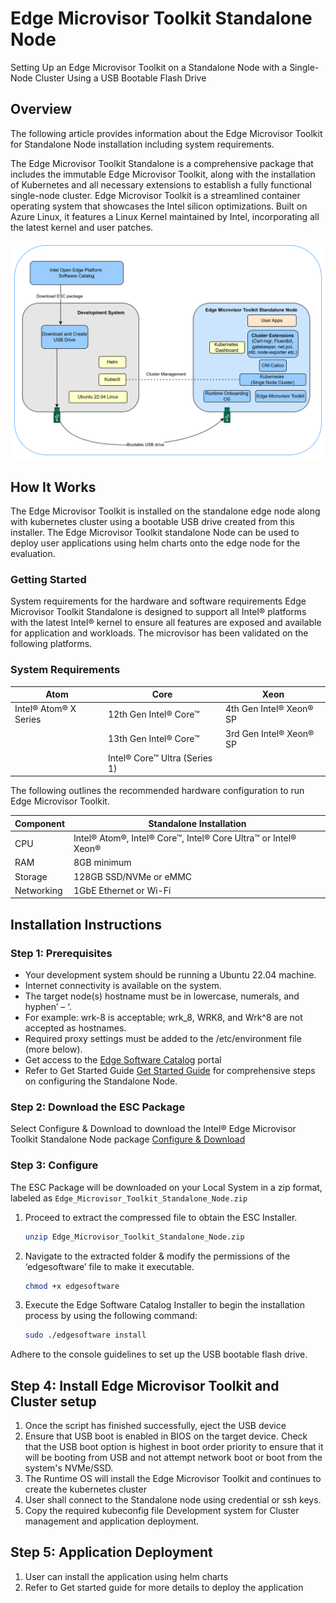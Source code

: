# Edge Microvisor Toolkit Standalone Node

Setting Up an Edge Microvisor Toolkit on a Standalone Node with a Single-Node Cluster Using a USB Bootable Flash Drive


## Overview
The following article provides information about the Edge Microvisor Toolkit for Standalone Node installation including system requirements.


The Edge Microvisor Toolkit Standalone is a comprehensive package that includes the immutable Edge Microvisor Toolkit, along with the installation of Kubernetes and  all necessary extensions to establish a fully functional single-node cluster. Edge Microvisor Toolkit is a streamlined container operating system that showcases the Intel silicon optimizations. Built on Azure Linux, it features a Linux Kernel maintained by Intel, incorporating all the latest kernel and user
patches. 

![Overview](_images/overview.png)

## How It Works
The Edge Microvisor Toolkit is installed on the standalone edge node along with kubernetes cluster using a bootable USB drive created from this installer. The Edge Microvisor Toolkit standalone Node can be used to deploy user applications using helm charts onto the edge node for the evaluation.

### Getting Started

System requirements for the hardware and software requirements Edge Microvisor Toolkit Standalone is designed to support all Intel® platforms with the latest Intel® kernel to ensure all features are exposed and available for application and workloads. The microvisor has been validated on the following platforms.

### System Requirements

|      Atom             |               Core            |      Xeon               |
| ----------------------| ----------------------------- | ----------------------- |
| Intel® Atom® X Series | 12th Gen Intel® Core™         | 4th Gen Intel® Xeon® SP |
|                       | 13th Gen Intel® Core™         | 3rd Gen Intel® Xeon® SP |
|                       | Intel® Core™ Ultra (Series 1) |                         |

The following outlines the recommended hardware configuration to run Edge Microvisor Toolkit.

| Component    | Standalone Installation    |
|--------------|----------------------------|
| CPU          | Intel® Atom®, Intel® Core™, Intel® Core Ultra™ or Intel® Xeon®|
| RAM          | 8GB minimum                |
| Storage      | 128GB SSD/NVMe or eMMC      |
| Networking   | 1GbE Ethernet or Wi-Fi     |

## Installation Instructions

### Step 1: Prerequisites

- Your development system should be running a Ubuntu 22.04 machine.
- Internet connectivity is available on the system.
- The target node(s) hostname must be in lowercase, numerals, and hyphen’ – ‘.
- For example: wrk-8 is acceptable; wrk_8, WRK8, and Wrk^8 are not accepted as
hostnames.
- Required proxy settings must be added to the /etc/environment file (more below).
- Get access to the [Edge Software Catalog](https://edgesoftwarecatalog.intel.com/) portal
- Refer to Get Started Guide [Get Started Guide](https://docs.edgeplatform.intel.com/standalone-edge-node/user-guide/Get-Started-Guide.html) for comprehensive steps on configuring the Standalone Node.

### Step 2: Download the ESC Package

Select Configure & Download to download the Intel® Edge Microvisor Toolkit
Standalone Node package [Configure & Download](https://edge-services-catalog-prod-qa.apps1-bg-int.icloud.intel.com/package/edge_microvisor_toolkit_standalone_node)

### Step 3: Configure

The ESC Package will be downloaded on your Local System in a zip format, labeled as `Edge_Microvisor_Toolkit_Standalone_Node.zip`

1. Proceed to extract the compressed file to obtain the ESC Installer.

   ```bash
   unzip Edge_Microvisor_Toolkit_Standalone_Node.zip
   ```

1. Navigate to the extracted folder & modify the permissions of the
‘edgesoftware’ file to make it executable.

   ```bash
   chmod +x edgesoftware
   ```

1. Execute the Edge Software Catalog Installer to begin the installation process by using the
following command:

   ```bash
   sudo ./edgesoftware install
   ```
Adhere to the console guidelines to set up the USB bootable flash drive.

## Step 4: Install Edge Microvisor Toolkit and Cluster setup

1. Once the script has finished successfully, eject the USB device
1. Ensure that USB boot is enabled in BIOS on the target device. Check that the USB boot option is highest in boot order priority to ensure that it will be booting from USB and not attempt network boot or boot from the system's NVMe/SSD.
1. The Runtime OS will install the Edge Microvisor Toolkit and continues to create the kubernetes cluster
1. User shall connect to the Standalone node using credential or ssh keys.
1. Copy the required kubeconfig file Development system for Cluster management and application deployment.

## Step 5: Application Deployment
1. User can install the application using helm charts 
1. Refer to Get started guide for more details to deploy the application
